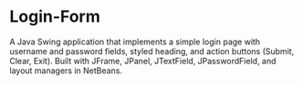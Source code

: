 # Login-Form
A Java Swing application that implements a simple login page with username and password fields, styled heading, and action buttons (Submit, Clear, Exit). Built with JFrame, JPanel, JTextField, JPasswordField, and layout managers in NetBeans.
